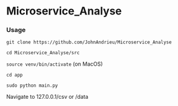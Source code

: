 # Microservice_Analyse

### Usage

```git clone https://github.com/JohnAndrieu/Microservice_Analyse```

```cd Microservice_Analyse/src```

```source venv/bin/activate``` (on MacOS)

```cd app```

```sudo python main.py```

Navigate to 127.0.0.1/csv or /data
